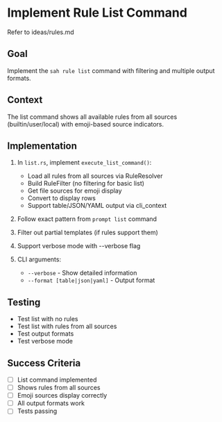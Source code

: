 # Implement Rule List Command

Refer to ideas/rules.md

## Goal

Implement the `sah rule list` command with filtering and multiple output formats.

## Context

The list command shows all available rules from all sources (builtin/user/local) with emoji-based source indicators.

## Implementation

1. In `list.rs`, implement `execute_list_command()`:
   - Load all rules from all sources via RuleResolver
   - Build RuleFilter (no filtering for basic list)
   - Get file sources for emoji display
   - Convert to display rows
   - Support table/JSON/YAML output via cli_context

2. Follow exact pattern from `prompt list` command
3. Filter out partial templates (if rules support them)
4. Support verbose mode with --verbose flag

5. CLI arguments:
   - `--verbose` - Show detailed information
   - `--format [table|json|yaml]` - Output format

## Testing

- Test list with no rules
- Test list with rules from all sources
- Test output formats
- Test verbose mode

## Success Criteria

- [ ] List command implemented
- [ ] Shows rules from all sources
- [ ] Emoji sources display correctly
- [ ] All output formats work
- [ ] Tests passing
